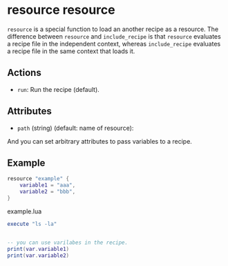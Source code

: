 # resource resource

`resource` is a special function to load an another recipe as a resource. 
The difference between `resource` and `include_recipe` is that
`resource` evaluates a recipe file in the independent context, whereas
`include_recipe` evaluates a recipe file in the same context that loads it.

## Actions

* `run`: Run the recipe (default).

## Attributes

* `path` (string) (default: name of resource):

And you can set arbitrary attributes to pass variables to a recipe.

## Example

```lua
resource "example" {
    variable1 = "aaa",
    variable2 = "bbb",
}
```

example.lua

```lua
execute "ls -la"


-- you can use varilabes in the recipe.
print(var.variable1)
print(var.variable2) 
```
